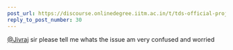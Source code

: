 ```yaml
---
post_url: https://discourse.onlinedegree.iitm.ac.in/t/tds-official-project1-discrepencies/171141/80
reply_to_post_number: 30
---
```

[@Jivraj](/u/jivraj) sir please tell me whats the issue am very confused and worried